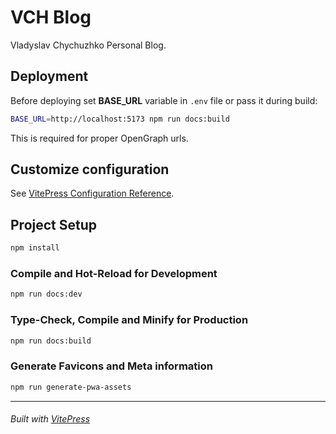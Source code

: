 # VCH Blog

Vladyslav Chychuzhko Personal Blog.

## Deployment

Before deploying set **BASE_URL** variable in `.env` file or pass it during build:

```sh
BASE_URL=http://localhost:5173 npm run docs:build
```

This is required for proper OpenGraph urls.

## Customize configuration

See [VitePress Configuration Reference](https://vitepress.dev/reference/site-config).

## Project Setup

```sh
npm install
```

### Compile and Hot-Reload for Development

```sh
npm run docs:dev
```

### Type-Check, Compile and Minify for Production

```sh
npm run docs:build
```

### Generate Favicons and Meta information

```sh
npm run generate-pwa-assets
```

---

###### Built with [VitePress](https://vitepress.dev/guide/getting-started)
